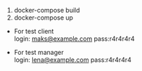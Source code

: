 1) docker-compose build
2) docker-compose up 

* For test client  
login: maks@example.com
pass:r4r4r4r4

* For test manager  
login: lena@example.com
pass:r4r4r4r4